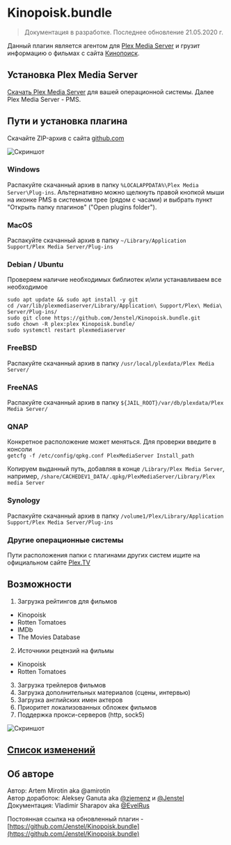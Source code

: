 # Kinopoisk.bundle

> Документация в разработке. Последнее обновление 21.05.2020 г.

Данный плагин является агентом для [Plex Media Server](https://plex.tv) и грузит информацию о фильмах с сайта [Кинопоиск](https://www.kinopoisk.ru).

## Установка Plex Media Server
[Скачать Plex Media Server](https://www.plex.tv/media-server-downloads/) для вашей операционной системы. Далее Plex Media Server - PMS.

## Пути и установка плагина
Скачайте ZIP-архив с сайта [github.com](https://github.com/Jenstel/Kinopoisk.bundle)

![Скриншот](https://user-images.githubusercontent.com/562733/135882979-d7c38ba7-a643-4da5-94f7-aec144cc7011.png)
### Windows
Распакуйте скачанный архив в папку `%LOCALAPPDATA%\Plex Media Server\Plug-ins`. Альтернативно можно щелкнуть правой кнопкой мыши на иконке PMS в системном трее (рядом с часами) и выбрать пункт "Открыть папку плагинов" ("Open plugins folder").

### MacOS
Распакуйте скачанный архив в папку `~/Library/Application Support/Plex Media Server/Plug-ins`

### Debian / Ubuntu
Проверяем наличие необходимых библиотек и/или устанавливаем все необходимое
```
sudo apt update && sudo apt install -y git
cd /var/lib/plexmediaserver/Library/Application\ Support/Plex\ Media\ Server/Plug-ins/
sudo git clone https://github.com/Jenstel/Kinopoisk.bundle.git
sudo chown -R plex:plex Kinopoisk.bundle/
sudo systemctl restart plexmediaserver
```
### FreeBSD
Распакуйте скачанный архив в папку `/usr/local/plexdata/Plex Media Server/`

### FreeNAS
Распакуйте скачанный архив в папку `${JAIL_ROOT}/var/db/plexdata/Plex Media Server/`

### QNAP
Конкретное расположение может меняться. Для проверки введите в консоли <br />
`getcfg -f /etc/config/qpkg.conf PlexMediaServer Install_path`

Копируем выданный путь, добавляя в конце `/Library/Plex Media Server`, например, `/share/CACHEDEV1_DATA/.qpkg/PlexMediaServer/Library/Plex media Server`

### Synology
Распакуйте скачанный архив в папку `/volume1/Plex/Library/Application Support/Plex Media Server/Plug-ins`

### Другие операционные системы

Пути расположения папки с плагинами других систем ищите на официальном сайте [Plex.TV](https://support.plex.tv/articles/202915258-where-is-the-plex-media-server-data-directory-located/)

## Возможности
1. Загрузка рейтингов для фильмов
+ Kinopoisk
+ Rotten Tomatoes
+ IMDb
+ The Movies Database
2. Источники рецензий на фильмы
+ Kinopoisk
+ Rotten Tomatoes
3. Загрузка трейлеров фильмов
4. Загрузка дополнительных материалов (сцены, интервью)
5. Загрузка английских имен актеров
6. Приоритет локализованных обложек фильмов
7. Поддержка прокси-серверов (http, sock5)

![Скриншот](https://b.radikal.ru/b41/1901/88/404cf326bbff.png)

## [Список изменений](CHANGELOG.md)

## Об авторе
Автор: Artem Mirotin aka @amirotin<br />
Автор доработок: Aleksey Ganuta aka [@ziemenz](https://t.me/ziemenz) и [@Jenstel](https://t.me/Jenstel)<br />
Документация: Vladimir Sharapov aka [@EvelRus](mailto:evelrus@mail.ru)

Постоянная ссылка на обновленный плагин - [https://github.com/Jenstel/Kinopoisk.bundle](https://github.com/Jenstel/Kinopoisk.bundle)
